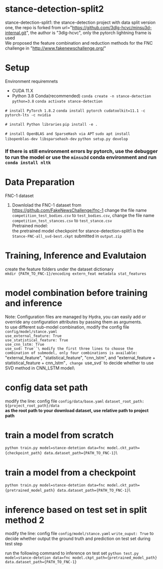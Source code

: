 # stance-detection-split2
stance-detection-split1: the stance-detection project with data split version one, the repo is forked from url="https://github.com/3dlg-hcvc/minsu3d-internal.git", the author is "3dlg-hcvc", only the pytorch lightning frame is used\
We proposed the feature combination and reduction methods for the FNC challenge in "http://www.fakenewschallenge.org/"
# Setup
Environment requiremnets
* CUDA 11.X
* Python 3.8
Conda(recommended)
`conda create -n stance-detection python=3.8`
`conda activate stance-detection`

`# install PyTorch 1.8.2`
`conda install pytorch cudatoolkit=11.1 -c pytorch-lts -c nvidia`

`# install Python libraries`
`pip install -e .`

`# install OpenBLAS and SparseHash via APT`
`sudo apt install libopenblas-dev libsparsehash-dev`
`python setup.py develop`

### If there is still environment errors by pytorch, use the debugger to run the model or use the `minsu3d` conda environment and run `conda install nltk`
# Data Preparation
FNC-1 dataset
1. Downlolad the FNC-1 dataset from https://github.com/FakeNewsChallenge/fnc-1 change the file name `competition_test_bodies.csv` to `test_bodies.csv`, change the file name `competition_test_stances.csv` to ```test_stance.csv```\
Pretrained model:\
the pretrained model checkpoint for stance-detection-split1 is the `Stance-FNC-all_svd-best.ckpt` submitted in `output.zip`
# Training, Inference and Evalutaion
create the feature folders under the dataset dictionary\
`mkdir {PATH_TO_FNC-1}/encoding extern_feat metadata stat_features`
# model combination before training and inference
Note: Configuration files are managed by Hydra, you can easily add or override any configuration attributes by passing them as arguments.\
to use different sub-model combination, modify the config file `config/model/stance.yaml`\
`use_external_feature: True`\
`use_statistical_feature: True`\
`use_cnn_lstm: True`\
`use_svd: True``\
modify the first three lines to choose the combination of submodel, only four combinations is available:` "external_feature", "statistical_feature", "cnn_lstm", and "external_feature + statistical_feature + cnn_lstm"`, change `use_svd` to decide whether to use SVD method in CNN_LSTM model\

# config data set path
modify the line: config file `config/data/base.yaml`
`dataset_root_path: ${project_root_path}/data`\
**as the root path to your download dataset, use relative path to project path**

# train a model from scratch
`python train.py model=stance-detetion data=fnc model.ckt_path={checkpoint_path} data.dataset_path={PATH_TO_FNC-1}`\

# train a model from a checkpoint
`python train.py model=stance-detetion data=fnc model.ckt_path={pretrained_model_path} data.dataset_path={PATH_TO_FNC-1}`\

# inference based on test set in split method 2 

modify the line: config file `config/model/stance.yaml`
`write_ouput: True`   to decide whether output the ground truth and prediction on test set during test step

run the following command to inference on test set
`python test.py model=stance-detetion data=fnc model.ckpt_path={pretrained_model_path} data.dataset_path={PATH_TO_FNC-1}`
